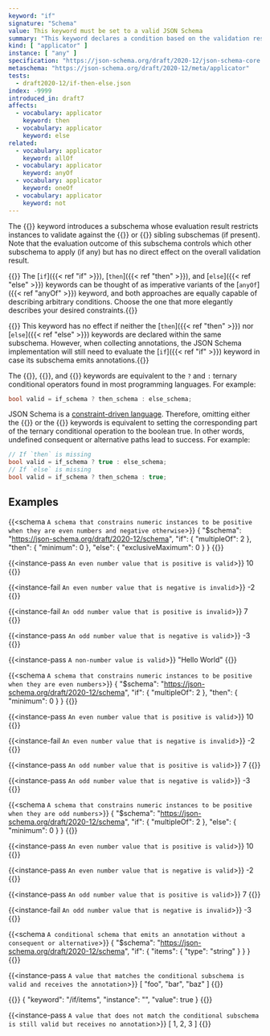 ```yaml
---
keyword: "if"
signature: "Schema"
value: This keyword must be set to a valid JSON Schema
summary: "This keyword declares a condition based on the validation result of the given schema."
kind: [ "applicator" ]
instance: [ "any" ]
specification: "https://json-schema.org/draft/2020-12/json-schema-core.html#section-10.2.2.1"
metaschema: "https://json-schema.org/draft/2020-12/meta/applicator"
tests:
  - draft2020-12/if-then-else.json
index: -9999
introduced_in: draft7
affects:
  - vocabulary: applicator
    keyword: then
  - vocabulary: applicator
    keyword: else
related:
  - vocabulary: applicator
    keyword: allOf
  - vocabulary: applicator
    keyword: anyOf
  - vocabulary: applicator
    keyword: oneOf
  - vocabulary: applicator
    keyword: not
---
```


The {{<link keyword="if" vocabulary="applicator">}} keyword introduces a
subschema whose evaluation result restricts instances to validate against the
{{<link keyword="then" vocabulary="applicator">}} or {{<link keyword="else"
vocabulary="applicator">}} sibling subschemas (if present). Note that the
evaluation outcome of this subschema controls which other subschema to apply
(if any) but has no direct effect on the overall validation result.

{{<best-practice>}} The [`if`]({{< ref "if" >}}), [`then`]({{< ref "then" >}}),
and [`else`]({{< ref "else" >}}) keywords can be thought of as imperative
variants of the [`anyOf`]({{< ref "anyOf" >}}) keyword, and both approaches are
equally capable of describing arbitrary conditions. Choose the one that more
elegantly describes your desired constraints.{{</best-practice>}}

{{<learning-more>}} This keyword has no effect if neither the [`then`]({{< ref
"then" >}}) nor [`else`]({{< ref "else" >}}) keywords are declared within the
same subschema. However, when collecting annotations, the JSON Schema
implementation will still need to evaluate the [`if`]({{< ref "if" >}}) keyword
in case its subschema emits annotations.{{</learning-more>}}

The {{<link keyword="if" vocabulary="applicator">}}, {{<link keyword="then"
vocabulary="applicator">}}, and {{<link keyword="else"
vocabulary="applicator">}} keywords are equivalent to the `?` and `:` ternary
conditional operators found in most programming languages. For example:

```c
bool valid = if_schema ? then_schema : else_schema;
```

JSON Schema is a [constraint-driven
language](https://modern-json-schema.com/json-schema-is-a-constraint-system).
Therefore, omitting either the {{<link keyword="then"
vocabulary="applicator">}} or the {{<link keyword="else"
vocabulary="applicator">}} keywords is equivalent to setting the corresponding
part of the ternary conditional operation to the boolean true. In other words,
undefined consequent or alternative paths lead to success.  For example:

```c
// If `then` is missing
bool valid = if_schema ? true : else_schema;
// If `else` is missing
bool valid = if_schema ? then_schema : true;
```

## Examples

{{<schema `A schema that constrains numeric instances to be positive when they are even numbers and negative otherwise`>}}
{
  "$schema": "https://json-schema.org/draft/2020-12/schema",
  "if": { "multipleOf": 2 },
  "then": { "minimum": 0 },
  "else": { "exclusiveMaximum": 0 }
}
{{</schema>}}

{{<instance-pass `An even number value that is positive is valid`>}}
10
{{</instance-pass>}}

{{<instance-fail `An even number value that is negative is invalid`>}}
-2
{{</instance-fail>}}

{{<instance-fail `An odd number value that is positive is invalid`>}}
7
{{</instance-fail>}}

{{<instance-pass `An odd number value that is negative is valid`>}}
-3
{{</instance-pass>}}

{{<instance-pass `A non-number value is valid`>}}
"Hello World"
{{</instance-pass>}}

{{<schema `A schema that constrains numeric instances to be positive when they are even numbers`>}}
{
  "$schema": "https://json-schema.org/draft/2020-12/schema",
  "if": { "multipleOf": 2 },
  "then": { "minimum": 0 }
}
{{</schema>}}

{{<instance-pass `An even number value that is positive is valid`>}}
10
{{</instance-pass>}}

{{<instance-fail `An even number value that is negative is invalid`>}}
-2
{{</instance-fail>}}

{{<instance-pass `An odd number value that is positive is valid`>}}
7
{{</instance-pass>}}

{{<instance-pass `An odd number value that is negative is valid`>}}
-3
{{</instance-pass>}}

{{<schema `A schema that constrains numeric instances to be positive when they are odd numbers`>}}
{
  "$schema": "https://json-schema.org/draft/2020-12/schema",
  "if": { "multipleOf": 2 },
  "else": { "minimum": 0 }
}
{{</schema>}}

{{<instance-pass `An even number value that is positive is valid`>}}
10
{{</instance-pass>}}

{{<instance-pass `An even number value that is negative is valid`>}}
-2
{{</instance-pass>}}

{{<instance-pass `An odd number value that is positive is valid`>}}
7
{{</instance-pass>}}

{{<instance-fail `An odd number value that is negative is invalid`>}}
-3
{{</instance-fail>}}

{{<schema `A conditional schema that emits an annotation without a consequent or alternative`>}}
{
  "$schema": "https://json-schema.org/draft/2020-12/schema",
  "if": { "items": { "type": "string" } }
}
{{</schema>}}

{{<instance-pass `A value that matches the conditional subschema is valid and receives the annotation`>}}
[ "foo", "bar", "baz" ]
{{</instance-pass>}}

{{<instance-annotation>}}
{ "keyword": "/if/items", "instance": "", "value": true }
{{</instance-annotation>}}

{{<instance-pass `A value that does not match the conditional subschema is still valid but receives no annotation`>}}
[ 1, 2, 3 ]
{{</instance-pass>}}
